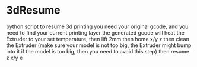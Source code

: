 # 3dResume
python script to resume 3d printing
you need your original gcode, and you need to find your current printing layer
the generated gcode will heat the Extruder to your set temperature, 
then lift 2mm
then home x/y z
then clean the Extruder (make sure your model is not too big, the Extruder might bump into it if the model is too big, then you need to avoid this step)
then resume z x/y e


